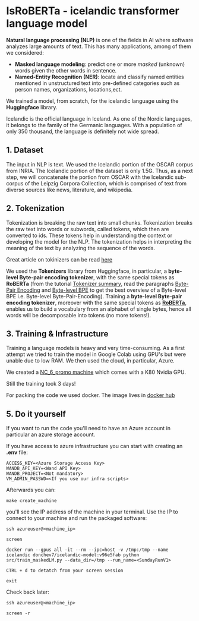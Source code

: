 # IsRoBERTa - icelandic transformer language model


**Natural language processing (NLP)** is one of the fields in AI where software analyzes large amounts of text. This has many applications, among of them we considered: 
- **Masked language modeling**: predict one or more *masked* (unknown) words given the other words in sentence. 
- **Named-Entity Recognition (NER)**:  locate and classify named entities mentioned in unstructured text into pre-defined categories such as person names, organizations, locations,ect.

We trained a model, from scratch, for the icelandic language using the **Huggingface** library. 

Icelandic is the official language in Iceland. As one of the Nordic languages, it belongs to the family of the Germanic languages. With a population of only 350 thousand, the language is definitely not wide spread.



## 1. Dataset
The input in NLP is text. We used the Icelandic portion of the OSCAR corpus from INRIA. The Icelandic portion of the dataset is only 1.5G. Thus, as a next step, we will concatenate the portion from OSCAR with the Icelandic sub-corpus of the Leipzig Corpora Collection, which is comprised of text from diverse sources like news, literature, and wikipedia. 

## 2. Tokenization
Tokenization is breaking the raw text into small chunks. Tokenization breaks the raw text into words or subwords, called tokens, which then are converted to ids. These tokens help in understanding the context or developing the model for the NLP. The tokenization helps in interpreting the meaning of the text by analyzing the sequence of the words. 

Great article on tokinizers can be read [here](https://blog.floydhub.com/tokenization-nlp/)


We used the **Tokenizers** library from Huggingface, in particular, a **byte-level Byte-pair encoding tokenizer**, with the same special tokens as **RoBERTa** (from the tutorial [Tokenizer summary](https://huggingface.co/transformers/master/tokenizer_summary.html), read the paragraphs [Byte-Pair Encoding](https://huggingface.co/transformers/master/tokenizer_summary.html#byte-pair-encoding) and [Byte-level BPE](https://huggingface.co/transformers/master/tokenizer_summary.html#byte-level-bpe) to get the best overview of a Byte-level BPE i.e. Byte-level Byte-Pair-Encoding). Training a **byte-level Byte-pair encoding tokenizer**, moreover with the same special tokens as [**RoBERTa**](https://huggingface.co/transformers/master/model_doc/roberta.html), enables us to build a vocabulary from an alphabet of single bytes, hence all words will be decomposable into tokens (no more <unk> tokens!). 


## 3. Training & Infrastructure

Training a language models is heavy and very time-consuming. As a first attempt we tried to train the model in Google Colab using GPU's but were unable due to low RAM. We then used the cloud, in particular, Azure.  

We created a [NC_6_promo machine](https://docs.microsoft.com/en-us/azure/virtual-machines/nc-series?toc=/azure/virtual-machines/linux/toc.json&bc=/azure/virtual-machines/linux/breadcrumb/toc.json) which comes with a K80 Nvidia GPU.

Still the training took 3 days!

For packing the code we used docker. The image lives in [docker hub](https://hub.docker.com/r/donchev7/icelandic-model)


## 5. Do it yourself

If you want to run the code you'll need to have an Azure account in particular an azure storage account. 

If you have access to azure infrastructure you can start with creating an **.env** file:

```env
ACCESS_KEY=<Azure Storage Access Key>
WANDB_API_KEY=<Wand API Key>
WANDB_PROJECT=<Not mandatory>
VM_ADMIN_PASSWD=<If you use our infra scripts>
```

Afterwards you can:

```
make create_machine
```

you'll see the IP address of the machine in your terminal. Use the IP to connect to your machine and run the packaged software:

```
ssh azureuser@<machine_ip>

screen

docker run --gpus all -it --rm --ipc=host -v /tmp:/tmp --name icelandic donchev7/icelandic-model:v96e5fab python src/train_maskedLM.py --data_dir=/tmp --run_name=<SundayRunV1> 

CTRL + d to detatch from your screen session

exit
```
Check back later:

```
ssh azureuser@<machine_ip>

screen -r
```
